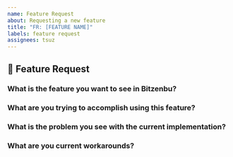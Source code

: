 ```yaml
---
name: Feature Request
about: Requesting a new feature
title: "FR: [FEATURE NAME]"
labels: feature request
assignees: tsuz
---
```


<!--

Before creating this ticket, please search whether this is already ticketed.
If that is the case, please add thumbs up emoji on that ticket to show that you need it.
If it's not documented, please answer the below questions clearly. 
If the questions below are not answered clearly, it can delay the process.

-->

## 🚀 Feature Request

### What is the feature you want to see in Bitzenbu?

<!--

If you have multiple ways of approaching this, please add all the acceptance criteria in a list.

-->

### What are you trying to accomplish using this feature?

<!--

Please tell us what you can accomplish better because this feature is implemented.
For example, "I can compare order history data among all exchanges my algo order bot places to understand XYZ"

If you have a screnshot (with annotation) or a video of what you expect, that would help us expedite this process.

-->

### What is the problem you see with the current implementation?

<!--

Please describe your pain in more depth. 
For example, "
I have to view two applications each time which takes me 20 seconds to compare data and I do that every 10 minutes so, 
I could be saving 300 minutes per month."

-->

### What are you current workarounds?

<!--

Please describe your current workarounds in more depth. 
For example, "I have to view two applications and each time and I do that every 10 minutes"

-->
